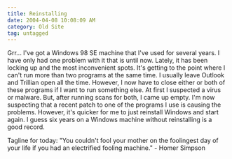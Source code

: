 ```yaml
---
title: Reinstalling
date: 2004-04-08 10:08:09 AM
category: Old Site
tag: untagged
---
```


Grr... I've got a Windows 98 SE machine that I've used for several years. I have only had one problem with it that is until now. Lately, it has been locking up and the most inconvenient spots. It's getting to the point where I can't run more than two programs at the same time. I usually leave Outlook and Trillian open all the time. However, I now have to close either or both of these programs if I want to run something else. At first I suspected a virus or malware. But, after running scans for both, I came up empty. I'm now suspecting that a recent patch to one of the programs I use is causing the problems. However, it's quicker for me to just reinstall Windows and start again. I guess six years on a Windows machine without reinstalling is a good record.

Tagline for today: "You couldn't fool your mother on the foolingest day of your life if you had an electrified fooling machine." - Homer Simpson
